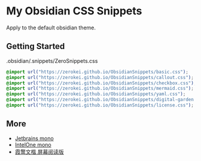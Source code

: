 # My Obsidian CSS Snippets

Apply to the default obsidian theme.

## Getting Started

.obsidian/.snippets/ZeroSnippets.css

```css
@import url("https://zerokei.github.io/ObsidianSnippets/basic.css");
@import url("https://zerokei.github.io/ObsidianSnippets/callout.css");
@import url("https://zerokei.github.io/ObsidianSnippets/checkbox.css");
@import url("https://zerokei.github.io/ObsidianSnippets/mermaid.css");
@import url("https://zerokei.github.io/ObsidianSnippets/yaml.css");
@import url("https://zerokei.github.io/ObsidianSnippets/digital-garden.css");
@import url("https://zerokei.github.io/ObsidianSnippets/license.css");
```

## More 

- [Jetbrains mono](https://github.com/JetBrains/JetBrainsMono)
- [IntelOne mono](https://github.com/intel/intel-one-mono)
- [霞鹜文楷 屏幕阅读版](https://github.com/lxgw/LxgwWenKai-Screen)